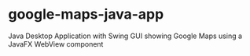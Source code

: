 # google-maps-java-app
Java Desktop Application with Swing GUI showing Google Maps using a JavaFX WebView component
